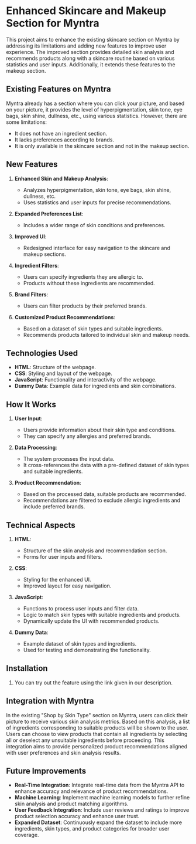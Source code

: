 # Enhanced Skincare and Makeup Section for Myntra

This project aims to enhance the existing skincare section on Myntra by addressing its limitations and adding new features to improve user experience. The improved section provides detailed skin analysis and recommends products along with a skincare routine based on various statistics and user inputs. Additionally, it extends these features to the makeup section.

## Existing Features on Myntra

Myntra already has a section where you can click your picture, and based on your picture, it provides the level of hyperpigmentation, skin tone, eye bags, skin shine, dullness, etc., using various statistics. However, there are some limitations:
- It does not have an ingredient section.
- It lacks preferences according to brands.
- It is only available in the skincare section and not in the makeup section.

## New Features

1. **Enhanced Skin and Makeup Analysis**: 
   - Analyzes hyperpigmentation, skin tone, eye bags, skin shine, dullness, etc.
   - Uses statistics and user inputs for precise recommendations.

2. **Expanded Preferences List**:
   - Includes a wider range of skin conditions and preferences.

3. **Improved UI**:
   - Redesigned interface for easy navigation to the skincare and makeup sections.

4. **Ingredient Filters**:
   - Users can specify ingredients they are allergic to.
   - Products without these ingredients are recommended.

5. **Brand Filters**:
   - Users can filter products by their preferred brands.

6. **Customized Product Recommendations**:
   - Based on a dataset of skin types and suitable ingredients.
   - Recommends products tailored to individual skin and makeup needs.

## Technologies Used

- **HTML**: Structure of the webpage.
- **CSS**: Styling and layout of the webpage.
- **JavaScript**: Functionality and interactivity of the webpage.
- **Dummy Data**: Example data for ingredients and skin combinations.

## How It Works

1. **User Input**:
   - Users provide information about their skin type and conditions.
   - They can specify any allergies and preferred brands.

2. **Data Processing**:
   - The system processes the input data.
   - It cross-references the data with a pre-defined dataset of skin types and suitable ingredients.

3. **Product Recommendation**:
   - Based on the processed data, suitable products are recommended.
   - Recommendations are filtered to exclude allergic ingredients and include preferred brands.

## Technical Aspects

1. **HTML**:
   - Structure of the skin analysis and recommendation section.
   - Forms for user inputs and filters.

2. **CSS**:
   - Styling for the enhanced UI.
   - Improved layout for easy navigation.

3. **JavaScript**:
   - Functions to process user inputs and filter data.
   - Logic to match skin types with suitable ingredients and products.
   - Dynamically update the UI with recommended products.

4. **Dummy Data**:
   - Example dataset of skin types and ingredients.
   - Used for testing and demonstrating the functionality.

## Installation

1. You can try out the feature using the link given in our description.

## Integration with Myntra

In the existing "Shop by Skin Type" section on Myntra, users can click their picture to receive various skin analysis metrics. Based on this analysis, a list of ingredients corresponding to suitable products will be shown to the user. Users can choose to view products that contain all ingredients by selecting all or deselect any unsuitable ingredients before proceeding. This integration aims to provide personalized product recommendations aligned with user preferences and skin analysis results.

## Future Improvements

- **Real-Time Integration**: Integrate real-time data from the Myntra API to enhance accuracy and relevance of product recommendations.
- **Machine Learning**: Implement machine learning models to further refine skin analysis and product matching algorithms.
- **User Feedback Integration**: Include user reviews and ratings to improve product selection accuracy and enhance user trust.
- **Expanded Dataset**: Continuously expand the dataset to include more ingredients, skin types, and product categories for broader user coverage.

